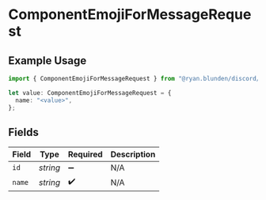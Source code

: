 # ComponentEmojiForMessageRequest

## Example Usage

```typescript
import { ComponentEmojiForMessageRequest } from "@ryan.blunden/discord/models/components";

let value: ComponentEmojiForMessageRequest = {
  name: "<value>",
};
```

## Fields

| Field              | Type               | Required           | Description        |
| ------------------ | ------------------ | ------------------ | ------------------ |
| `id`               | *string*           | :heavy_minus_sign: | N/A                |
| `name`             | *string*           | :heavy_check_mark: | N/A                |